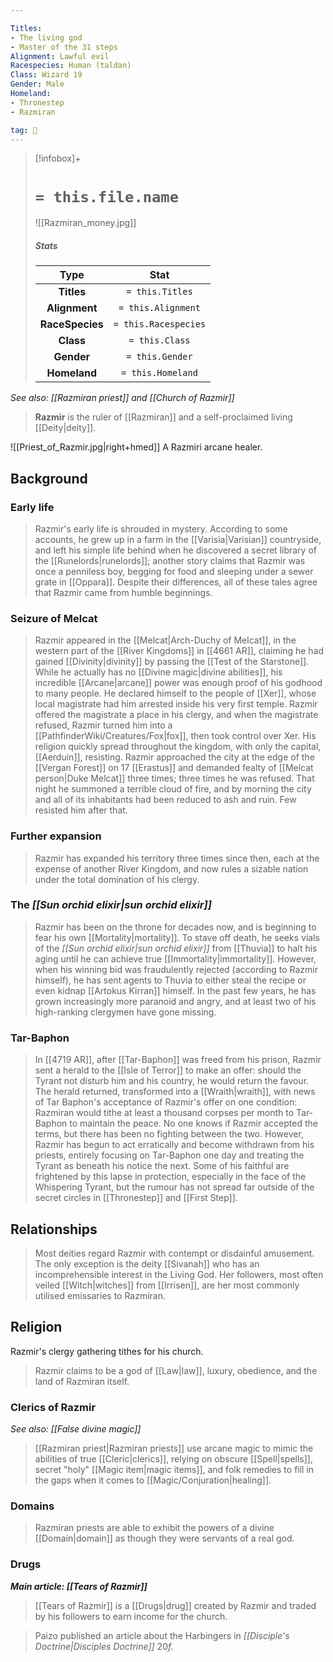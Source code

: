 ```yaml
---

Titles:
- The living god
- Master of the 31 steps
Alignment: Lawful evil
Racespecies: Human (taldan)
Class: Wizard 19
Gender: Male
Homeland:
- Thronestep
- Razmiran

tag: 👤️
---
```


> [!infobox]+
> #  `= this.file.name`
> ![[Razmiran_money.jpg]]
> ##### Stats
> Type | Stat |
> :---: |:---:|
> **Titles** | `= this.Titles` |
> **Alignment** | `= this.Alignment` |
> **RaceSpecies** | `= this.Racespecies` |
> **Class** | `= this.Class` |
> **Gender** | `= this.Gender` |
> **Homeland** | `= this.Homeland` |



*See also: [[Razmiran priest]] and [[Church of Razmir]]*
> **Razmir** is the ruler of [[Razmiran]] and a self-proclaimed living [[Deity|deity]].

![[Priest_of_Razmir.jpg|right+hmed]] 
 A Razmiri arcane healer.


## Background


### Early life

> Razmir's early life is shrouded in mystery. According to some accounts, he grew up in a farm in the [[Varisia|Varisian]] countryside, and left his simple life behind when he discovered a secret library of the [[Runelords|runelords]]; another story claims that Razmir was once a penniless boy, begging for food and sleeping under a sewer grate in [[Oppara]]. Despite their differences, all of these tales agree that Razmir came from humble beginnings.


### Seizure of Melcat

> Razmir appeared in the [[Melcat|Arch-Duchy of Melcat]], in the western part of the [[River Kingdoms]] in [[4661 AR]], claiming he had gained [[Divinity|divinity]] by passing the [[Test of the Starstone]]. While he actually has no [[Divine magic|divine abilities]], his incredible [[Arcane|arcane]] power was enough proof of his godhood to many people. He declared himself to the people of [[Xer]], whose local magistrate had him arrested inside his very first temple. Razmir offered the magistrate a place in his clergy, and when the magistrate refused, Razmir turned him into a [[PathfinderWiki/Creatures/Fox|fox]], then took control over Xer.
> His religion quickly spread throughout the kingdom, with only the capital, [[Aerduin]], resisting. Razmir approached the city at the edge of the [[Vergan Forest]] on 17 [[Erastus]] and demanded fealty of [[Melcat person|Duke Melcat]] three times; three times he was refused. That night he summoned a terrible cloud of fire, and by morning the city and all of its inhabitants had been reduced to ash and ruin. Few resisted him after that.


### Further expansion

> Razmir has expanded his territory three times since then, each at the expense of another River Kingdom, and now rules a sizable nation under the total domination of his clergy.


### The *[[Sun orchid elixir|sun orchid elixir]]*

> Razmir has been on the throne for decades now, and is beginning to fear his own [[Mortality|mortality]]. To stave off death, he seeks vials of the *[[Sun orchid elixir|sun orchid elixir]]* from [[Thuvia]] to halt his aging until he can achieve true [[Immortality|immortality]]. However, when his winning bid was fraudulently rejected (according to Razmir himself), he has sent agents to Thuvia to either steal the recipe or even kidnap [[Artokus Kirran]] himself. In the past few years, he has grown increasingly more paranoid and angry, and at least two of his high-ranking clergymen have gone missing.


### Tar-Baphon

> In [[4719 AR]], after [[Tar-Baphon]] was freed from his prison, Razmir sent a herald to the [[Isle of Terror]] to make an offer: should the Tyrant not disturb him and his country, he would return the favour. The herald returned, transformed into a [[Wraith|wraith]], with news of Tar Baphon's acceptance of Razmir's offer on one condition: Razmiran would tithe at least a thousand corpses per month to Tar-Baphon to maintain the peace. No one knows if Razmir accepted the terms, but there has been no fighting between the two.
> However, Razmir has begun to act erratically and become withdrawn from his priests, entirely focusing on Tar-Baphon one day and treating the Tyrant as beneath his notice the next. Some of his faithful are frightened by this lapse in protection, especially in the face of the Whispering Tyrant, but the rumour has not spread far outside of the secret circles in [[Thronestep]] and [[First Step]].


## Relationships

> Most deities regard Razmir with contempt or disdainful amusement. The only exception is the deity [[Sivanah]] who has an incomprehensible interest in the Living God. Her followers, most often veiled [[Witch|witches]] from [[Irrisen]], are her most commonly utilised emissaries to Razmiran.


## Religion

 
 Razmir's clergy gathering tithes for his church.
> Razmir claims to be a god of [[Law|law]], luxury, obedience, and the land of Razmiran itself.


### Clerics of Razmir

*See also: [[False divine magic]]*
> [[Razmiran priest|Razmiran priests]] use arcane magic to mimic the abilities of true [[Cleric|clerics]], relying on obscure [[Spell|spells]], secret "holy" [[Magic item|magic items]], and folk remedies to fill in the gaps when it comes to [[Magic/Conjuration|healing]].


### Domains

> Razmiran priests are able to exhibit the powers of a divine [[Domain|domain]] as though they were servants of a real god.


### Drugs

***Main article: [[Tears of Razmir]]***
> [[Tears of Razmir]] is a [[Drugs|drug]] created by Razmir and traded by his followers to earn income for the church.


> Paizo published an article about the Harbingers in *[[Disciple's Doctrine|Disciples Doctrine]]* 20*f.*






